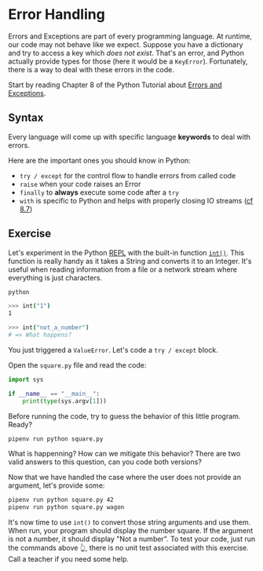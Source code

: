 # Error Handling

Errors and Exceptions are part of every programming language. At runtime, our code may not behave like we expect. Suppose you have a dictionary and try to access a key which _does not exist_. That's an error, and Python actually provide types for those (here it would be a `KeyError`). Fortunately, there is a way to deal with these errors in the code.

Start by reading Chapter 8 of the Python Tutorial about [Errors and Exceptions](https://docs.python.org/3.7/tutorial/errors.html).

## Syntax

Every language will come up with specific language **keywords** to deal with errors.

Here are the important ones you should know in Python:

- `try / except` for the control flow to handle errors from called code
- `raise` when your code raises an Error
- `finally` to **always** execute some code after a `try`
- `with` is specific to Python and helps with properly closing IO streams ([cf 8.7](https://docs.python.org/3.7/tutorial/errors.html#predefined-clean-up-actions))

## Exercise

Let's experiment in the Python [REPL](https://en.wikipedia.org/wiki/Read%E2%80%93eval%E2%80%93print_loop) with the built-in function [`int()`](https://docs.python.org/3/library/functions.html#int). This function is really handy as it takes a String and converts it to an Integer. It's useful when reading information from a file or a network stream where everything is just characters.

```bash
python

>>> int("1")
1

>>> int("not_a_number")
# => What happens?
```

You just triggered a `ValueError`. Let's code a `try / except` block.

Open the `square.py` file and read the code:

```python
import sys

if __name__ == "__main__":
    print(type(sys.argv[1]))
```

Before running the code, try to guess the behavior of this little program. Ready?

```bash
pipenv run python square.py
```

What is happenning? How can we mitigate this behavior? There are two valid answers to this question, can you code both versions?

Now that we have handled the case where the user does not provide an argument, let's provide some:

```bash
pipenv run python square.py 42
pipenv run python square.py wagon
```

It's now time to use `int()` to convert those string arguments and use them. When run, your program should display the number square. If the argument is not a number, it should display "Not a number". To test your code, just run the commands above 👆, there is no unit test associated with this exercise. Call a teacher if you need some help.
